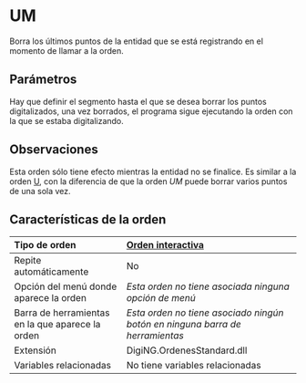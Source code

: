 # UM

Borra los últimos puntos de la entidad que se está registrando en el momento de llamar a la orden.

## Parámetros

Hay que definir el segmento hasta el que se desea borrar los puntos digitalizados, una vez borrados, el programa sigue ejecutando la orden con la que se estaba digitalizando.

## Observaciones

Esta orden sólo tiene efecto mientras la entidad no se finalice. Es similar a la orden [U](/digi3d-net/referencia/ventana-de-dibujo/ordenes/u/U.html), con la diferencia de que la orden _UM_ puede borrar varios puntos de una sola vez.

## Características de la orden

| Tipo de orden | [Orden interactiva](um.md) |
| :--- | :--- |
| Repite automáticamente | No |
| Opción del menú donde aparece la orden | _Esta orden no tiene asociada ninguna opción de menú_ |
| Barra de herramientas en la que aparece la orden | _Esta orden no tiene asociado ningún botón en ninguna barra de herramientas_ |
| Extensión | DigiNG.OrdenesStandard.dll |
| Variables relacionadas | No tiene variables relacionadas |

